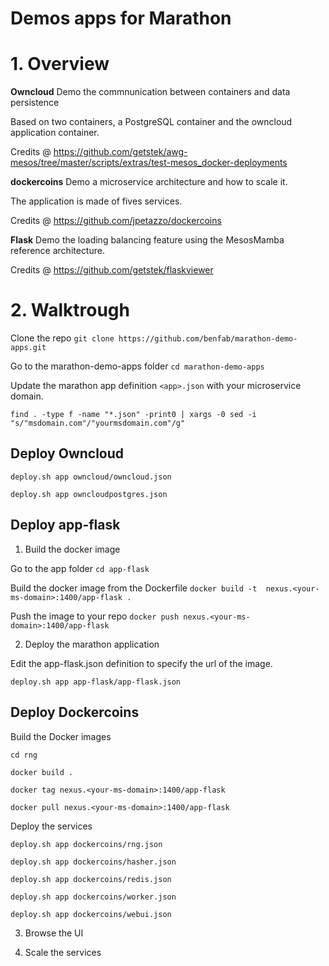 # Demos apps for Marathon

# 1. Overview

**Owncloud** 
Demo the commnunication between containers and data persistence

Based on two containers, a PostgreSQL container and the owncloud application container.

Credits @ https://github.com/getstek/awg-mesos/tree/master/scripts/extras/test-mesos_docker-deployments 

**dockercoins**
Demo a microservice architecture and how to scale it.

The application is made of fives services.

Credits @ https://github.com/jpetazzo/dockercoins

**Flask**
Demo the loading balancing feature using the MesosMamba reference architecture.

Credits @ https://github.com/getstek/flaskviewer


# 2. Walktrough

Clone the repo `git clone https://github.com/benfab/marathon-demo-apps.git`

Go to the marathon-demo-apps folder `cd marathon-demo-apps` 

Update the marathon app definition `<app>.json` with your microservice domain.

`find . -type f -name "*.json" -print0 | xargs -0 sed -i "s/"msdomain.com"/"yourmsdomain.com"/g" `

## Deploy Owncloud

`deploy.sh app owncloud/owncloud.json`

`deploy.sh app owncloudpostgres.json`

## Deploy app-flask

1. Build the docker image

Go to the app folder `cd app-flask`


Build the docker image from the Dockerfile `docker build -t  nexus.<your-ms-domain>:1400/app-flask .`


Push the image to your repo `docker push nexus.<your-ms-domain>:1400/app-flask`

2. Deploy the marathon application

Edit the app-flask.json definition to specify the url of the image.

`deploy.sh app app-flask/app-flask.json`


## Deploy Dockercoins

Build the Docker images

`cd rng`

`docker build .`

`docker tag nexus.<your-ms-domain>:1400/app-flask`

`docker pull nexus.<your-ms-domain>:1400/app-flask`


Deploy the services

`deploy.sh app dockercoins/rng.json`

`deploy.sh app dockercoins/hasher.json`

`deploy.sh app dockercoins/redis.json`

`deploy.sh app dockercoins/worker.json`

`deploy.sh app dockercoins/webui.json`

3. Browse the UI

4. Scale the services
